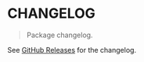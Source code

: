 # CHANGELOG

> Package changelog.

See [GitHub Releases](https://github.com/stdlib-js/stats-base-dists-discrete-uniform-cdf/releases) for the changelog.